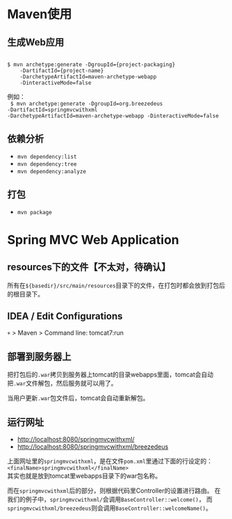 
# Maven使用

## 生成Web应用
<code>
$ mvn archetype:generate -DgroupId={project-packaging}
	-DartifactId={project-name}
	-DarchetypeArtifactId=maven-archetype-webapp
	-DinteractiveMode=false
</code>

例如：<br>
<code>
$ mvn archetype:generate -DgroupId=org.breezedeus
	-DartifactId=springmvcwithxml
	-DarchetypeArtifactId=maven-archetype-webapp
	-DinteractiveMode=false
</code>


## 依赖分析
* `mvn dependency:list`
* `mvn dependency:tree`
* `mvn dependency:analyze`

## 打包
* `mvn package`

# Spring MVC Web Application


## resources下的文件【不太对，待确认】
所有在`${basedir}/src/main/resources`目录下的文件，在打包时都会放到打包后的根目录下。

## IDEA / Edit Configurations
`+` > Maven > Command line: tomcat7:run

## 部署到服务器上
把打包后的`.war`拷贝到服务器上tomcat的目录webapps里面，tomcat会自动把`.war`文件解包，然后服务就可以用了。

当用户更新`.war`包文件后，tomcat会自动重新解包。

## 运行网址
* <http://localhost:8080/springmvcwithxml/>
* <http://localhost:8080/springmvcwithxml/breezedeus>

上面网址里的`springmvcwithxml`，是在文件`pom.xml`里通过下面的行设定的：<br>
     `<finalName>springmvcwithxml</finalName>` <br>
其实也就是放到tomcat里webapps目录下的war包名称。

而在`springmvcwithxml`后的部分，则根据代码里Controller的设置进行路由。
在我们的例子中，`springmvcwithxml/`会调用`BaseController::welcome()`，
而`springmvcwithxml/breezedeus`则会调用`BaseController::welcomeName()`。